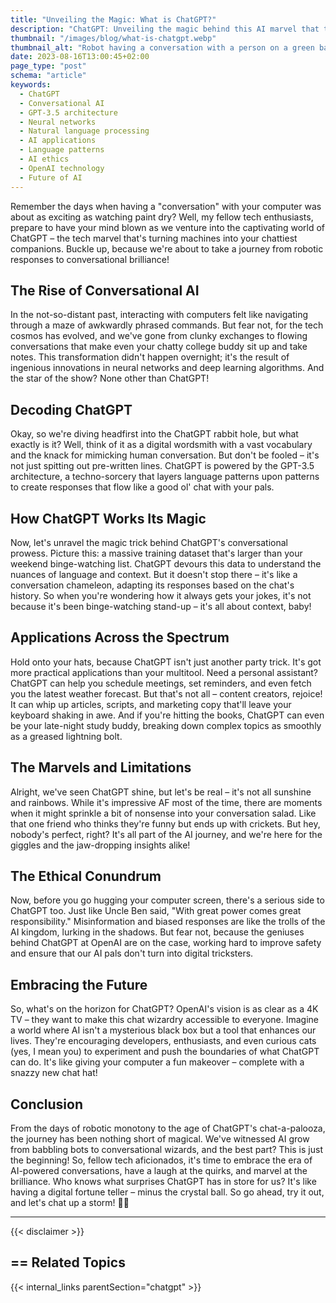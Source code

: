```yaml
---
title: "Unveiling the Magic: What is ChatGPT?"
description: "ChatGPT: Unveiling the magic behind this AI marvel that turns machines into chatty companions. Explore its workings, applications, and future."
thumbnail: "/images/blog/what-is-chatgpt.webp"
thumbnail_alt: "Robot having a conversation with a person on a green background. The robot is saying 'снат-тastic CONVERSATIONS!'"
date: 2023-08-16T13:00:45+02:00
page_type: "post"
schema: "article"
keywords:
  - ChatGPT
  - Conversational AI
  - GPT-3.5 architecture
  - Neural networks
  - Natural language processing
  - AI applications
  - Language patterns
  - AI ethics
  - OpenAI technology
  - Future of AI
---
```


Remember the days when having a "conversation" with your computer was about as exciting as watching paint dry? Well, my fellow tech enthusiasts, prepare to have your mind blown as we venture into the captivating world of ChatGPT – the tech marvel that's turning machines into your chattiest companions. Buckle up, because we're about to take a journey from robotic responses to conversational brilliance!

## The Rise of Conversational AI

In the not-so-distant past, interacting with computers felt like navigating through a maze of awkwardly phrased commands. But fear not, for the tech cosmos has evolved, and we've gone from clunky exchanges to flowing conversations that make even your chatty college buddy sit up and take notes. This transformation didn't happen overnight; it's the result of ingenious innovations in neural networks and deep learning algorithms. And the star of the show? None other than ChatGPT!

## Decoding ChatGPT

Okay, so we're diving headfirst into the ChatGPT rabbit hole, but what exactly is it? Well, think of it as a digital wordsmith with a vast vocabulary and the knack for mimicking human conversation. But don't be fooled – it's not just spitting out pre-written lines. ChatGPT is powered by the GPT-3.5 architecture, a techno-sorcery that layers language patterns upon patterns to create responses that flow like a good ol' chat with your pals.

## How ChatGPT Works Its Magic

Now, let's unravel the magic trick behind ChatGPT's conversational prowess. Picture this: a massive training dataset that's larger than your weekend binge-watching list. ChatGPT devours this data to understand the nuances of language and context. But it doesn't stop there – it's like a conversation chameleon, adapting its responses based on the chat's history. So when you're wondering how it always gets your jokes, it's not because it's been binge-watching stand-up – it's all about context, baby!

## Applications Across the Spectrum

Hold onto your hats, because ChatGPT isn't just another party trick. It's got more practical applications than your multitool. Need a personal assistant? ChatGPT can help you schedule meetings, set reminders, and even fetch you the latest weather forecast. But that's not all – content creators, rejoice! It can whip up articles, scripts, and marketing copy that'll leave your keyboard shaking in awe. And if you're hitting the books, ChatGPT can even be your late-night study buddy, breaking down complex topics as smoothly as a greased lightning bolt.

## The Marvels and Limitations

Alright, we've seen ChatGPT shine, but let's be real – it's not all sunshine and rainbows. While it's impressive AF most of the time, there are moments when it might sprinkle a bit of nonsense into your conversation salad. Like that one friend who thinks they're funny but ends up with crickets. But hey, nobody's perfect, right? It's all part of the AI journey, and we're here for the giggles and the jaw-dropping insights alike!

## The Ethical Conundrum

Now, before you go hugging your computer screen, there's a serious side to ChatGPT too. Just like Uncle Ben said, "With great power comes great responsibility." Misinformation and biased responses are like the trolls of the AI kingdom, lurking in the shadows. But fear not, because the geniuses behind ChatGPT at OpenAI are on the case, working hard to improve safety and ensure that our AI pals don't turn into digital tricksters.

## Embracing the Future

So, what's on the horizon for ChatGPT? OpenAI's vision is as clear as a 4K TV – they want to make this chat wizardry accessible to everyone. Imagine a world where AI isn't a mysterious black box but a tool that enhances our lives. They're encouraging developers, enthusiasts, and even curious cats (yes, I mean you) to experiment and push the boundaries of what ChatGPT can do. It's like giving your computer a fun makeover – complete with a snazzy new chat hat!

## Conclusion

From the days of robotic monotony to the age of ChatGPT's chat-a-palooza, the journey has been nothing short of magical. We've witnessed AI grow from babbling bots to conversational wizards, and the best part? This is just the beginning! So, fellow tech aficionados, it's time to embrace the era of AI-powered conversations, have a laugh at the quirks, and marvel at the brilliance. Who knows what surprises ChatGPT has in store for us? It's like having a digital fortune teller – minus the crystal ball. So go ahead, try it out, and let's chat up a storm! 🚀🔮

---

{{< disclaimer >}}

## == Related Topics

{{< internal_links parentSection="chatgpt" >}}

